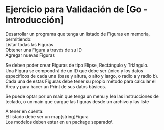 # Ejercicio para Validación de [Go - Introducción]

Desarrollar un programa que tenga un listado de Figuras en memoria, permitiendo:\
Listar todas las Figuras\
Obtener una Figura a través de su ID\
Agregar nuevas Figuras

Se deben poder crear Figuras de tipo Elipse, Rectángulo y Triángulo.\
Una Figura se compondrá de un ID que debe ser único y los datos específicos de cada una (base y altura, o alto y largo, o radio a y radio b).\
Cada una de estas Figuras debe tener su propio método para calcular el Área y para hacer un Print de sus datos básicos.

Se puede optar por un main que tenga un menu y lea las instrucciones de teclado, o un main que cargue las figuras desde un archivo y las liste

A tener en cuenta:\
El listado debe ser un map[string]Figura\
Los modelos deben estar en un package separado\
